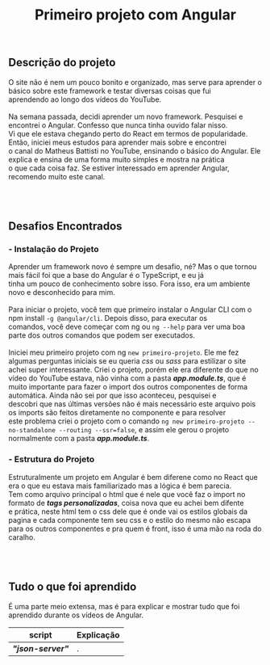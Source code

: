 <h1 align="center"> Primeiro projeto com Angular </h1>

<br />

## Descrição do projeto
  O site não é nem um pouco bonito e organizado, mas serve para aprender o básico sobre este framework e testar diversas coisas que fui  
  aprendendo ao longo dos vídeos do YouTube.  
<br />
  Na semana passada, decidi aprender um novo framework. Pesquisei e encontrei o Angular. Confesso que nunca tinha ouvido falar nisso.  
  Vi que ele estava chegando perto do React em termos de popularidade. Então, iniciei meus estudos para aprender mais sobre e encontrei  
  o canal do Matheus Battisti no YouTube, ensinando o básico do Angular. Ele explica e ensina de uma forma muito simples e mostra na prática  
  o que cada coisa faz. Se estiver interessado em aprender Angular, recomendo muito este canal.  

<br />
<br />

## Desafios Encontrados
### - Instalação do Projeto
  Aprender um framework novo é sempre um desafio, né? Mas o que tornou mais fácil foi que a base do Angular é o TypeScript, e eu já  
  tinha um pouco de conhecimento sobre isso. Fora isso, era um ambiente novo e desconhecido para mim.  
<br />
  Para iniciar o projeto, você tem que primeiro instalar o Angular CLI com o npm install `-g @angular/cli`. Depois disso, para executar os  
  comandos, você deve começar com ng ou `ng --help` para ver uma boa parte dos outros comandos que podem ser executados.  
<br />
  Iniciei meu primeiro projeto com ng `new primeiro-projeto`. Ele me fez algumas perguntas iniciais se eu queria *css* ou *sass* para estilizar o site  
  achei super interessante. Criei o projeto, porém ele era diferente do que no vídeo do YouTube estava, não vinha com a pasta ***app.module.ts***, 
  que é muito importante para fazer o import dos outros componentes de forma automática. Ainda não sei por que isso aconteceu, pesquisei e  
  descobri que nas últimas versões não é mais necessário este arquivo pois os imports são feitos diretamente no componente e para resolver  
  este problema criei o projeto com o comando `ng new primeiro-projeto --no-standalone --routing --ssr=false`, e assim ele gerou o projeto  
  normalmente com a pasta ***app.module.ts***.
<br />

### - Estrutura do Projeto
  Estruturalmente um projeto em Angular é bem diferene como no React que era o que eu estava mais familiarizado mas a lógica é bem parecia.  
  Tem como arquivo principal o html que é nele que você faz o import no formato de ***tags personalizadas***, coisa nova que eu achei bem difente  
  e prática, neste html tem o css dele que é onde vai os estilos globais da pagina e cada componente tem seu css e o estilo do mesmo não escapa  
  para os outros componentes e pra quem é front, isso é uma mão na roda do caralho.


<br />
<br />

## Tudo o que foi aprendido
  É uma parte meio extensa, mas é para explicar e mostrar tudo que foi aprendido durante os vídeos de Angular.  



| script | Explicação |
|--------|-------------|  
| ***"json-server"*** | . |
